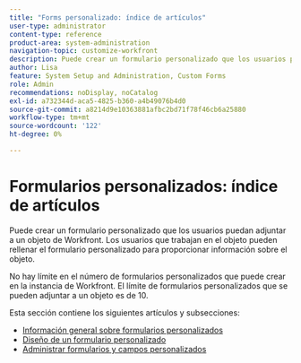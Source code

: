 ```yaml
---
title: "Forms personalizado: índice de artículos"
user-type: administrator
content-type: reference
product-area: system-administration
navigation-topic: customize-workfront
description: Puede crear un formulario personalizado que los usuarios puedan adjuntar a un objeto de Workfront. Los usuarios que trabajan en el objeto pueden rellenar el formulario personalizado para proporcionar información sobre el objeto.
author: Lisa
feature: System Setup and Administration, Custom Forms
role: Admin
recommendations: noDisplay, noCatalog
exl-id: a732344d-aca5-4825-b360-a4b49076b4d0
source-git-commit: a8214d9e10363881afbc2bd71f78f46cb6a25880
workflow-type: tm+mt
source-wordcount: '122'
ht-degree: 0%

---
```


# Formularios personalizados: índice de artículos

<!-- Audited: 1/2024 -->

Puede crear un formulario personalizado que los usuarios puedan adjuntar a un objeto de Workfront. Los usuarios que trabajan en el objeto pueden rellenar el formulario personalizado para proporcionar información sobre el objeto.

No hay límite en el número de formularios personalizados que puede crear en la instancia de Workfront. El límite de formularios personalizados que se pueden adjuntar a un objeto es de 10.

Esta sección contiene los siguientes artículos y subsecciones:

* [Información general sobre formularios personalizados](../../../administration-and-setup/customize-workfront/create-manage-custom-forms/custom-forms-overview.md)
* [Diseño de un formulario personalizado](/help/quicksilver/administration-and-setup/customize-workfront/create-manage-custom-forms/form-designer/design-a-form/design-a-form-toc.md)
* [Administrar formularios y campos personalizados](/help/quicksilver/administration-and-setup/customize-workfront/create-manage-custom-forms/manage-custom-forms-toc.md)
